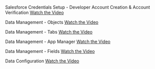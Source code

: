 Salesforce Credentials Setup - Developer Account Creation & Account Verification
[Watch the Video](https://drive.google.com/file/d/1H7qtDuPd0nh62P7fRM__bNH0VlEPW3Ex/view?usp=drive_link)

Data Management - Objects
[Watch the Video](https://drive.google.com/file/d/1UhW77FtGIVxzceLQKIMvH9KLVgm38iar/view?usp=drive_link)

Data Management - Tabs
[Watch the Video](https://drive.google.com/file/d/1-scOcJEyvNnehGisykp7dqu5pIPfp0Dq/view?usp=drive_link)

Data Management  - App Manager
[Watch the Video](https://drive.google.com/file/d/1jdq1CQV815OtI1mfxfxBto7HWqQZEN7F/view?usp=drive_link)

Data Management - Fields
[Watch the Video](https://drive.google.com/file/d/1WC5H-UtG8wrXITh9F4nYcCOCWZ-UnQEJ/view?usp=drive_link)

Data Configuration
[Watch the Video](https://drive.google.com/file/d/16HT7Qh2crg1KPDo9vwadCIHxE575tGPF/view?usp=drive_link)
